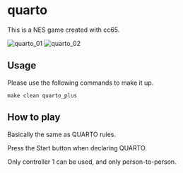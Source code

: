 # quarto
This is a NES game created with cc65.

![quarto_01](https://user-images.githubusercontent.com/18201911/133384111-efef8792-9044-4b02-8b93-5742c6184955.png) ![quarto_02](https://user-images.githubusercontent.com/18201911/133384116-24aa4b10-361c-4ce1-ba31-60565e75f8e1.png)

## Usage
Please use the following commands to make it up.
```
make clean quarto_plus
```


## How to play

Basically the same as QUARTO rules.

Press the Start button when declaring QUARTO.

Only controller 1 can be used, and only person-to-person.
